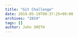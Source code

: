 ```yaml
---
title: "Git Challenge"
date: 2019-05-19T00:37:25+09:00
archives: "2019"
tags: []
author: John SMITH
---
```

